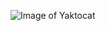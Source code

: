 
![Image of Yaktocat](https://media-exp1.licdn.com/dms/image/C4D1BAQFXo_M6sApj6w/company-background_10000/0/1580838743441?e=2159024400&v=beta&t=JV-MxB2Sg1UXQSQGEx5kYf8qX5msGAsMDN4o03U-kZY)
